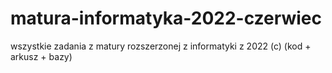 # matura-informatyka-2022-czerwiec
wszystkie zadania z matury rozszerzonej z informatyki z 2022 (c) (kod + arkusz + bazy)
